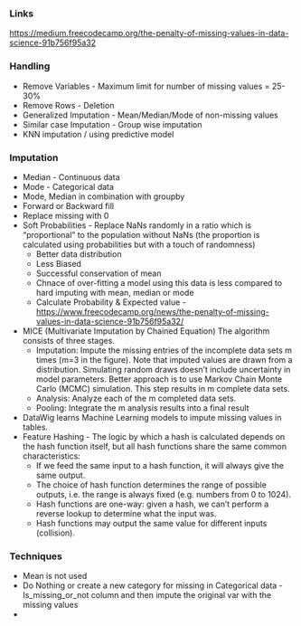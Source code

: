 ### Links
https://medium.freecodecamp.org/the-penalty-of-missing-values-in-data-science-91b756f95a32 </br>

### Handling
* Remove Variables - Maximum limit for number of missing values = 25-30%
* Remove Rows - Deletion
* Generalized Imputation - Mean/Median/Mode of non-missing values
* Similar case Imputation - Group wise imputation 
* KNN imputation / using predictive model

### Imputation
* Median - Continuous data
* Mode - Categorical data
* Mode, Median in combination with groupby
* Forward or Backward fill
* Replace missing with 0
* Soft Probabilities - Replace NaNs randomly in a ratio which is “proportional” to the population without NaNs (the proportion is calculated using probabilities but with a touch of randomness)
   * Better data distribution
   * Less Biased
   * Successful conservation of mean
   * Chnace of over-fitting a model using this data is less compared to hard imputing with mean, median or mode
   * Calculate Probability & Expected value -https://www.freecodecamp.org/news/the-penalty-of-missing-values-in-data-science-91b756f95a32/
* MICE (Multivariate Imputation by Chained Equation)
The algorithm consists of three stages.
  * Imputation: Impute the missing entries of the incomplete data sets m times (m=3 in the figure). Note that imputed values are drawn from a distribution. Simulating random draws doesn’t include uncertainty in model parameters. Better approach is to use Markov Chain Monte Carlo (MCMC) simulation. This step results in m complete data sets.
  * Analysis: Analyze each of the m completed data sets.
  * Pooling: Integrate the m analysis results into a final result
* DataWig learns Machine Learning models to impute missing values in tables.
* Feature Hashing - The logic by which a hash is calculated depends on the hash function itself, but all hash functions share the same common characteristics:
  * If we feed the same input to a hash function, it will always give the same output.
  * The choice of hash function determines the range of possible outputs, i.e. the range is always fixed (e.g. numbers from 0 to 1024).
  * Hash functions are one-way: given a hash, we can’t perform a reverse lookup to determine what the input was.
  * Hash functions may output the same value for different inputs (collision).




### Techniques
* Mean is not used
* Do Nothing or create a new category for missing in Categorical data - Is_missing_or_not column and then impute the original var with the missing values
* 





